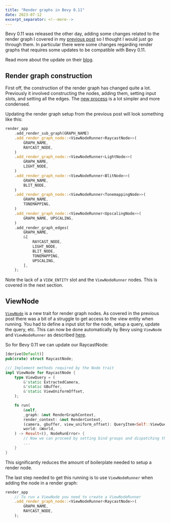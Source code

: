 ```yaml
---
title: "Render graphs in Bevy 0.11"
date: 2023-07-12
excerpt_separator: <!--more-->
---
```


Bevy 0.11 was released the other day, adding some changes related to the render graph I covered in my [previous post](https://simonekstrom.se/2023/05/19/bevy-render-graph.html) so I thought I would just go through them. In particular there were some changes regarding render graphs that requires some updates to be compatible with Bevy 0.11.

Read more about the update on their [blog](https://bevyengine.org/news/bevy-0-11/).

<!--more-->

## Render graph construction

First off, the construction of the render graph has changed quite a lot. Previously it involved constructing the nodes, adding them, setting input slots, and setting all the edges. The [new process](https://bevyengine.org/news/bevy-0-11/#simpler-rendergraph-construction) is a lot simpler and more condensed.

Updating the render graph setup from the previous post will look something like this:
```rust
render_app
    .add_render_sub_graph(GRAPH_NAME)
    .add_render_graph_node::<ViewNodeRunner<RaycastNode>>(
        GRAPH_NAME,
        RAYCAST_NODE,
    )
    .add_render_graph_node::<ViewNodeRunner<LightNode>>(
        GRAPH_NAME,
        LIGHT_NODE,
    )
    .add_render_graph_node::<ViewNodeRunner<BlitNode>>(
        GRAPH_NAME,
        BLIT_NODE,
    )
    .add_render_graph_node::<ViewNodeRunner<TonemappingNode>>(
        GRAPH_NAME,
        TONEMAPPING,
    )
    .add_render_graph_node::<ViewNodeRunner<UpscalingNode>>(
        GRAPH_NAME, UPSCALING,
    )
    .add_render_graph_edges(
        GRAPH_NAME,
        &[
            RAYCAST_NODE,
            LIGHT_NODE,
            BLIT_NODE,
            TONEMAPPING,
            UPSCALING,
        ],
    );
```
Note the lack of a `VIEW_ENTITY` slot and the `ViewNodeRunner` nodes. This is covered in the next section.


## ViewNode

[`ViewNode`](https://docs.rs/bevy/latest/bevy/render/render_graph/trait.ViewNode.html) is a new trait for render graph nodes. As covered in the previous post there was a bit of a struggle to get access to the view entity when running. You had to define a input slot for the node, setup a query, update the query, etc. This can now be done automatically by Bevy using `ViewNode` and `ViewNodeRunner` as described [here](https://bevyengine.org/news/bevy-0-11/#simpler-rendergraph-construction).

So for Bevy 0.11 we can update our RaycastNode:

```rust
[derive(Default)]
pub(crate) struct RaycastNode;

/// Implement methods required by the Node trait
impl ViewNode for RaycastNode {
    type ViewQuery = (
        &'static ExtractedCamera,
        &'static GBuffer,
        &'static ViewUniformOffset,
    );

    fn run(
        &self,
        _graph: &mut RenderGraphContext,
        render_context: &mut RenderContext,
        (camera, gbuffer, view_uniform_offset): QueryItem<Self::ViewQuery>,
        world: &World,
    ) -> Result<(), NodeRunError> {
        // Now we can proceed by setting bind groups and dispatching the compute kernel
        ...
    }
}
```
This significantly reduces the amount of boilerplate needed to setup a render node.

The last step needed to get this running is to use `ViewNodeRunner` when adding the node in a render graph:

```rust
render_app
    // To run a ViewNode you need to create a ViewNodeRunner
    .add_render_graph_node::<ViewNodeRunner<RaycastNode>>(
        GRAPH_NAME,
        RAYCAST_NODE,
    );
```
